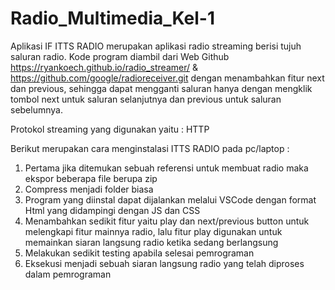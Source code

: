 # Radio_Multimedia_Kel-1

Aplikasi IF ITTS RADIO merupakan aplikasi radio streaming berisi tujuh saluran radio.
Kode program diambil dari Web Github https://ryankoech.github.io/radio_streamer/ & https://github.com/google/radioreceiver.git
dengan menambahkan fitur next dan previous, sehingga dapat mengganti saluran hanya dengan mengklik tombol next untuk saluran selanjutnya dan previous untuk saluran sebelumnya.

Protokol streaming yang digunakan yaitu : HTTP  

Berikut merupakan cara menginstalasi ITTS RADIO pada pc/laptop : 
1. Pertama jika ditemukan sebuah referensi untuk membuat radio maka ekspor beberapa file berupa zip
2. Compress menjadi folder biasa
3. Program yang diinstal dapat dijalankan melalui VSCode dengan format Html yang didampingi dengan JS dan CSS
4. Menambahkan sedikit fitur yaitu play dan next/previous button untuk melengkapi fitur mainnya radio, lalu fitur play digunakan untuk memainkan siaran langsung radio ketika sedang berlangsung
5. Melakukan sedikit testing apabila selesai pemrograman
6. Eksekusi menjadi sebuah siaran langsung radio yang telah diproses dalam pemrograman

